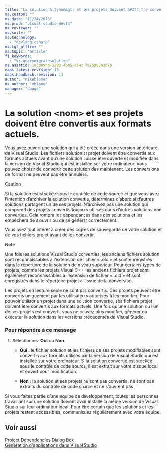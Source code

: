 ```yaml
---
title: "La solution &lt;nom&gt; et ses projets doivent &#234;tre convertis aux formats actuels. | Microsoft Docs"
ms.custom: ""
ms.date: "11/24/2016"
ms.prod: "visual-studio-dev14"
ms.reviewer: ""
ms.suite: ""
ms.technology: 
  - "devlang-csharp"
ms.tgt_pltfrm: ""
ms.topic: "article"
f1_keywords: 
  - "vs.querymigratesolution"
ms.assetid: 1ecb09ab-1283-4ba5-874c-f675905a3b7b
caps.latest.revision: 13
caps.handback.revision: 13
author: "mikeblome"
ms.author: "mblome"
manager: "douge"
---
```

# La solution &lt;nom&gt; et ses projets doivent &#234;tre convertis aux formats actuels.
Vous avez ouvert une solution qui a été créée dans une version antérieure de Visual Studio. Les fichiers solution et projet doivent être convertis aux formats actuels avant qu’une solution puisse être ouverte et modifiée dans la version de Visual Studio qui est installée sur votre ordinateur. Vous pouvez choisir de convertir cette solution dès maintenant. Les conversions de format ne peuvent pas être annulées.  
  
> [!CAUTION]
>  Si la solution est stockée sous le contrôle de code source et que vous avez l’intention d’archiver la solution convertie, déterminez d’abord si d’autres solutions partagent un de ses projets. N’archivez pas une solution qui comprend des projets convertis toujours utilisés dans d’autres solutions non converties. Cela rompra les dépendances dans ces solutions et les empêchera de s’ouvrir ou de se générer correctement.  
  
 Vous avez tout intérêt à créer des copies de sauvegarde de votre solution et de vos fichiers projet avant de les convertir.  
  
> [!NOTE]
>  Une fois les solutions Visual Studio converties, les anciens fichiers solution sont reconnaissables à l’extension de fichier « .old » et sont enregistrés dans le répertoire de la solution de niveau supérieur. Pour certains types de projets, comme les projets Visual C\+\+, les anciens fichiers projet sont également reconnaissables à l’extension de fichier « .old » et sont enregistrés dans le répertoire projet à l’issue de la conversion.  
  
 Les projets en lecture seule ne sont pas convertis. Ces projets peuvent être convertis uniquement par les utilisateurs autorisés à les modifier. Pour pouvoir utiliser un projet dans une solution convertie, ses fichiers projet doivent être convertis aux formats actuels. Une fois qu’une solution ou l’un de ses projets est converti, vous ne pouvez plus modifier, générer ou exécuter la solution dans les versions précédentes de Visual Studio.  
  
### Pour répondre à ce message  
  
1.  Sélectionnez **Oui** ou **Non**.  
  
    -   **Oui** : le fichier solution et les fichiers de ses projets modifiables sont convertis aux formats utilisés par la version de Visual Studio qui est installée sur votre ordinateur. Si la solution convertie est stockée sous le contrôle de code source, il est extrait sur votre disque local et ouvert pour modification.  
  
    -   **Non** : la solution et ses projets ne sont pas convertis, ne sont pas extraits du contrôle de code source et ne s’ouvrent pas.  
  
 Si vous faites partie d’une équipe de développement, toutes les personnes travaillant sur une solution doivent avoir installé la même version de Visual Studio sur leur ordinateur local. Pour être certain que les solutions et les projets restent accessibles, communiquez régulièrement avec votre équipe.  
  
## Voir aussi  
 [Project Dependencies Dialog Box](http://msdn.microsoft.com/fr-fr/d66e48c3-3722-40dd-99b4-53d93cac128e)   
 [Génération d'applications dans Visual Studio](../Topic/Compiling%20and%20Building%20in%20Visual%20Studio.md)
